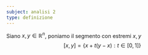 ```yaml
---
subject: analisi 2
type: definizione
---
```

Siano $x,y\in\mathbb{R}^n$, poniamo il segmento con estremi $x,y$
$$
[x,y]=\{x+t(y-x):t\in[0,1]\}
$$